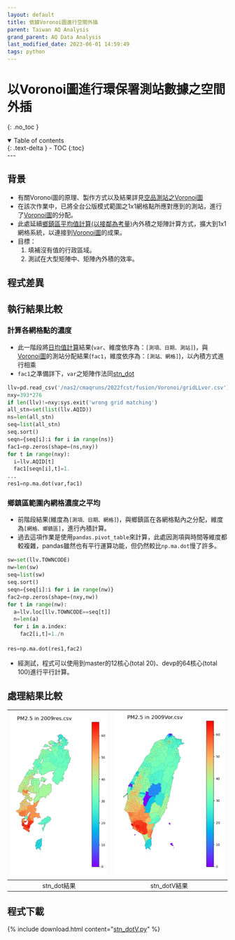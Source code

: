 ```yaml
---
layout: default
title: 依據Voronoi圖進行空間外插
parent: Taiwan AQ Analysis
grand_parent: AQ Data Analysis
last_modified_date: 2023-06-01 14:59:49
tags: python
---
```


# 以Voronoi圖進行環保署測站數據之空間外插
{: .no_toc }

<details open markdown="block">
  <summary>
    Table of contents
  </summary>
  {: .text-delta }
- TOC
{:toc}
</details>
---

## 背景

- 有關Voronoi圖的原理、製作方式以及結果詳見[空品測站之Voronoi圖][Voronoi]
- 在該次作業中，已將全台公版模式範圍之1x1網格點所應對應到的測站，進行了[Voronoi圖][Voronoi]的分配。
- 此處延續[鄉鎮區平均值計算(以接鄰為考量)][stn_dot]內外積之矩陣計算方式，擴大到1x1網格系統，以連接到[Voronoi圖][Voronoi]的成果。
- 目標：
  1. 填補沒有值的行政區域。
  2. 測試在大型矩陣中、矩陣內外積的效率。

## 程式差異

## 執行結果比較

### 計算各網格點的濃度

- 此一階段將[日均值計算][daymean]結果(`var`、維度依序為：`[測項、日期、測站]`)，與[Voronoi圖][Voronoi]的測站分配結果(`fac1`，維度依序為：`[測站、網格]`)，以內積方式進行相乘
- `fac1`之準備詳下，`var`之矩陣作法同[stn_dot][stn_dot]

```python
llv=pd.read_csv('/nas2/cmaqruns/2022fcst/fusion/Voronoi/gridLLvor.csv')
nxy=393*276
if len(llv)!=nxy:sys.exit('wrong grid matching')
all_stn=set(list(llv.AQID))
ns=len(all_stn)
seq=list(all_stn)
seq.sort()
seqn={seq[i]:i for i in range(ns)}
fac1=np.zeros(shape=(ns,nxy))
for t in range(nxy):
  i=llv.AQID[t]
  fac1[seqn[i],t]=1.
...
res1=np.ma.dot(var,fac1)
```

### 鄉鎮區範圍內網格濃度之平均

- 前階段結果(維度為`[測項、日期、網格]`)，與鄉鎮區在各網格點內之分配，維度為`[網格、鄉鎮區]`，進行內積計算。
- 過去這項作業是使用`pandas.pivot_table`來計算，此處因測項與時間等維度都較複雜，pandas雖然也有平行運算功能，但仍然較比`np.ma.dot`慢了許多。

```python
sw=set(llv.TOWNCODE)
nw=len(sw)
seq=list(sw)
seq.sort()
seqn={seq[i]:i for i in range(nw)}
fac2=np.zeros(shape=(nxy,nw))
for t in range(nw):
  a=llv.loc[llv.TOWNCODE==seq[t]]
  n=len(a)
  for i in a.index:
    fac2[i,t]=1./n

res=np.ma.dot(res1,fac2)
```

- 經測試，程式可以使用到master的12核心(total 20)、devp的64核心(total 100)進行平行計算。

## 處理結果比較

|![](https://github.com/sinotec2/Focus-on-Air-Quality/raw/main/attachments/2023-06-01-14-56-35.png)|![](https://github.com/sinotec2/Focus-on-Air-Quality/raw/main/attachments/2023-06-01-14-53-38.png)|
|:-:|:-:|
|stn_dot結果|stn_dotV結果|

## 程式下載

{% include download.html content="[stn_dotV.py](https://github.com/sinotec2/Focus-on-Air-Quality/blob/main/AQana/TWNAQ/stn_dotV.py)" %}

[Voronoi]: https://sinotec2.github.io/Focus-on-Air-Quality/utilities/GIS/Voronoi/ "空品測站之Voronoi圖"
[stn_dot]: https://sinotec2.github.io/Focus-on-Air-Quality/AQana/TWNAQ/stn_dot/ "環保署測站數據鄉鎮區平均值之計算"
[daymean]: https://sinotec2.github.io/Focus-on-Air-Quality/AQana/TWNAQ/daymean/ "環保署測站數據日均值之計算"